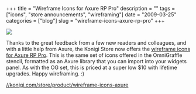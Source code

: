 +++
title = "Wireframe Icons for Axure RP Pro"
description = ""
tags = ["icons", "store announcements", "wireframing"]
date = "2009-03-25"
categories = ["blog"]
slug = "wireframe-icons-axure-rp-pro"
+++



  <div class="notebook-screenshot"><a href="http://shop.konigi.com/product/wireframe-icons-axure?q=store/product/wireframe-icons-axure"><img src="//konigi.com/media/bluga/wt49ca31f2f2dd8.jpg"/></a></div><p>Thanks to the great feedback from a few new readers and colleagues, and with a little help from Axure, the Konigi Store now offers the <a href="http://shop.konigi.com/product/wireframe-icons-axure?q=store/product/wireframe-icons-axure">wireframe icons for Axure RP Pro</a>. This is the same set of icons offered in the OmniGraffle stencil, formatted as an Axure library that you can import into your widgets panel. As with the OG set, this is priced at a super low $10 with lifetime upgrades. Happy wireframing. :)</p>
    
  <a href="http://shop.konigi.com/product/wireframe-icons-axure?q=store/product/wireframe-icons-axure">//konigi.com/store/product/wireframe-icons-axure</a>
